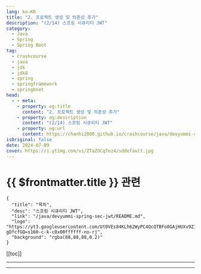 ```yaml
---
lang: ko-KR
title: "2. 프로젝트 생성 및 의존성 추가"
description: "(2/14) 스프링 시큐리티 JWT"
category: 
  - Java
  - Spring
  - Spring Boot
tag: 
  - crashcourse
  - java
  - jdk
  - jdk8
  - spring
  - springframework
  - springboot
head:
  - - meta:
    - property: og:title
      content: "2. 프로젝트 생성 및 의존성 추가"
    - property: og:description
      content: "(2/14) 스프링 시큐리티 JWT"
    - property: og:url
      content: https://chanhi2000.github.io/crashcourse/java/devyummi-spring-sec-jwt/02.html
isOriginal: false
date: 2024-07-09
cover: https://i.ytimg.com/vi/ZTaZOCqTez4/sddefault.jpg
---
```


# {{ $frontmatter.title }} 관련

```component VPCard
{
  "title": "목차",
  "desc": "스프링 시큐리티 JWT",
  "link": "/java/devyummi-spring-sec-jwt/README.md",
  "logo": "https://yt3.googleusercontent.com/Ut0VEs84KLh62WyPC4QcQTBFo0GAjHUXv9Z1YUYKAVBV0vbgp90HT68ejnZ0NncO1X-gDfcfGQ=s160-c-k-c0x00ffffff-no-rj",
  "background": "rgba(88,88,88,0.2)"
}
```

[[toc]]

---

<SiteInfo
  name="2. 프로젝트 생성 및 의존성 추가"
  desc="(2/14) 스프링 시큐리티 JWT"
  url="https://devyummi.com/page?id=668d013f958b03acd4c248e5"
  logo="https://yt3.googleusercontent.com/Ut0VEs84KLh62WyPC4QcQTBFo0GAjHUXv9Z1YUYKAVBV0vbgp90HT68ejnZ0NncO1X-gDfcfGQ=s160-c-k-c0x00ffffff-no-rj"
  preview="https://i.ytimg.com/vi/ZTaZOCqTez4/sddefault.jpg"/>

<VidStack src="youtube/ZTaZOCqTez4" />

<!-- TODO: 작성 -->

<!-- 
<h2>의존성</h2><p><a href="https://start.spring.io/">start.spring.io 스프링 initializr 바로가기</a></p><p>&nbsp;</p><ul><li><strong>필수 의존성</strong><ul><li>Lombok</li><li>Spring Web</li><li>Spring Security</li><li>Spring Data JPA</li><li>MySQL Driver</li></ul></li></ul><p>&nbsp;</p><hr><h2>데이터베이스 의존성 주석 처리</h2><p>임시로 주석 처리 진행 (스프링 부트에서 데이터베이스 의존성을 추가한 뒤 연결을 진행하지 않을 경우 런타임 에러 발생)</p><p>&nbsp;</p><hr><h2>JWT 필수 의존성</h2><p>JWT 토큰을 생성하고 관리하기 위해 JWT 의존성을 필수적으로 설정해야 합니다.</p><p>설정은 build.gradle을 통해 진행하며 이때 버전을 선택하여 적용해야 합니다.</p><p>&nbsp;</p><p>대부분은 JWT 0.11.5 버전을 통해 구현하지만 최신 버전은 0.12.3입니다. 따라서 0.12.3을 기반으로 구현하지만 추가적으로 0.11.5 버전에 대한 구현 방법도 올릴 예정입니다. (JWT를 생성하고 내부에서 데이터를 얻는 메소드가 버전마다 많이 상이합니다.)</p><p>&nbsp;</p><ul><li><span class="notion-enable-hover" data-token-index="0"><strong>0.12.3 버전 : build.gradle</strong></span></li></ul><pre><code class="language-plaintext hljs" data-highlighted="yes">dependencies {

    implementation 'io.jsonwebtoken:jjwt-api:0.12.3'
    implementation 'io.jsonwebtoken:jjwt-impl:0.12.3'
    implementation 'io.jsonwebtoken:jjwt-jackson:0.12.3'
}</code><button class="copy-button"><i class="fa-regular fa-clipboard"></i><span>PLAINTEXT</span></button></pre><p>&nbsp;</p><ul><li><strong>0.11.5 버전 : build.gradle</strong></li></ul><pre><code class="language-plaintext hljs" data-highlighted="yes">dependencies {

    implementation 'io.jsonwebtoken:jjwt-api:0.11.5'
    implementation 'io.jsonwebtoken:jjwt-impl:0.11.5'
    implementation 'io.jsonwebtoken:jjwt-jackson:0.11.5'
}</code><button class="copy-button"><i class="fa-regular fa-clipboard"></i><span>PLAINTEXT</span></button></pre><p>&nbsp;</p><ul><li><span class="notion-enable-hover" data-token-index="0"><strong>의존성 BOM</strong></span></li></ul><p><a href="https://mvnrepository.com/artifact/io.jsonwebtoken/jjwt-api/0.12.3"><span class="notion-enable-hover" data-token-index="0">Maven Repository: io.jsonwebtoken &gt;&gt; jjwt-api &gt;&gt; 0.12.3 바로가기</span></a></p><p>&nbsp;</p><p><a href="https://mvnrepository.com/artifact/io.jsonwebtoken/jjwt-api/0.11.5"><span class="notion-enable-hover" data-token-index="0">Maven Repository: io.jsonwebtoken &gt;&gt; jjwt-api &gt;&gt; 0.11.5 바로가기</span></a></p><p>&nbsp;</p><hr><h2>기본 Controller 생성</h2><ul><li><strong>MainController</strong></li></ul><pre><code class="language-java hljs" data-highlighted="yes"><span class="hljs-keyword">import</span> org.springframework.stereotype.Controller;
<span class="hljs-keyword">import</span> org.springframework.web.bind.annotation.GetMapping;
<span class="hljs-keyword">import</span> org.springframework.web.bind.annotation.ResponseBody;

<span class="hljs-meta">@Controller</span>
<span class="hljs-meta">@ResponseBody</span>
<span class="hljs-keyword">public</span> <span class="hljs-keyword">class</span> <span class="hljs-title class_">MainController</span> {

    <span class="hljs-meta">@GetMapping("/")</span>
    <span class="hljs-keyword">public</span> String <span class="hljs-title function_">mainP</span><span class="hljs-params">()</span> {

        <span class="hljs-keyword">return</span> <span class="hljs-string">"main Controller"</span>;
    }
}</code><button class="copy-button"><i class="fa-regular fa-clipboard"></i><span>JAVA</span></button></pre><p>&nbsp;</p><ul><li><strong>AdminController</strong></li></ul><pre><code class="language-java hljs" data-highlighted="yes"><span class="hljs-keyword">import</span> org.springframework.stereotype.Controller;
<span class="hljs-keyword">import</span> org.springframework.web.bind.annotation.GetMapping;
<span class="hljs-keyword">import</span> org.springframework.web.bind.annotation.ResponseBody;

<span class="hljs-meta">@Controller</span>
<span class="hljs-meta">@ResponseBody</span>
<span class="hljs-keyword">public</span> <span class="hljs-keyword">class</span> <span class="hljs-title class_">AdminController</span> {

    <span class="hljs-meta">@GetMapping("/admin")</span>
    <span class="hljs-keyword">public</span> String <span class="hljs-title function_">adminP</span><span class="hljs-params">()</span> {

        <span class="hljs-keyword">return</span> <span class="hljs-string">"admin Controller"</span>;
    }
}</code><button class="copy-button"><i class="fa-regular fa-clipboard"></i><span>JAVA</span></button></pre><p>&nbsp;</p><hr>
-->

---

<TagLinks />